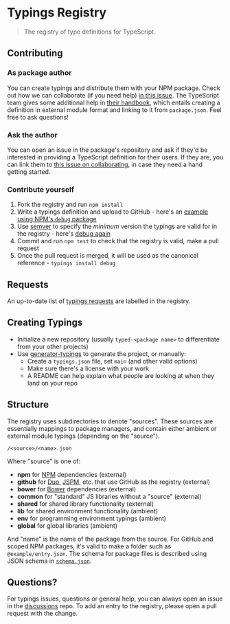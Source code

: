 # Typings Registry

> The registry of type definitions for TypeScript.

## Contributing

### As package author

You can create typings and distribute them with your NPM package. Check out how we can collaborate (if you need help) [in this issue](https://github.com/typings/typings/issues/322). The TypeScript team gives some additional help in [their handbook](https://www.typescriptlang.org/docs/handbook/typings-for-npm-packages.html), which entails creating a definition in external module format and linking to it from `package.json`. Feel free to ask questions!

### Ask the author

You can open an issue in the package's repository and ask if they'd be interested in providing a TypeScript definition for their users. If they are, you can link them to [this issue on collaborating](https://github.com/typings/typings/issues/322), in case they need a hand getting started.

### Contribute yourself

1. Fork the registry and run `npm install`
2. Write a typings definition and upload to GitHub - here's an [example using NPM's `debug` package](https://github.com/typings/typed-debug/blob/master/typings.json)
3. Use [semver](http://semver.org/) to specify the _minimum_ version the typings are valid for in the registry - here's [debug again](https://github.com/typings/registry/blob/master/npm/debug.json)
4. Commit and run `npm test` to check that the registry is valid, make a pull request
5. Once the pull request is merged, it will be used as the canonical reference - `typings install debug`

## Requests

An up-to-date list of [typings requests](https://github.com/typings/registry/labels/typings%20request) are labelled in the registry.

## Creating Typings

* Initialize a new repository (usually `typed-<package name>` to differentiate from your other projects)
* Use [generator-typings](https://github.com/typings/generator-typings) to generate the project, or manually:
  * Create a `typings.json` file, set `main` (and other valid options)
  * Make sure there's a license with your work
  * A README can help explain what people are looking at when they land on your repo

## Structure

The registry uses subdirectories to denote "sources". These sources are essentially mappings to package managers, and contain either ambient or external module typings (depending on the "source").

```
/<source>/<name>.json
```

Where "source" is one of:

* **npm** for [NPM](https://www.npmjs.com/) dependencies (external)
* **github** for [Duo](http://duojs.org/), [JSPM](http://jspm.io/), etc. that use GitHub as the registry (external)
* **bower** for [Bower](http://bower.io/) dependencies (external)
* **common** for "standard" JS libraries without a "source" (external)
* **shared** for shared library functionality (external)
* **lib** for shared environment functionality (ambient)
* **env** for programming environment typings (ambient)
* **global** for global libraries (ambient)

And "name" is the name of the package from the source. For GitHub and scoped NPM packages, it's valid to make a folder such as `@example/entry.json`. The schema for package files is described using JSON schema in [`schema.json`](schema.json).

## Questions?

For typings issues, questions or general help, you can always open an issue in the [discussions](https://github.com/typings/discussions) repo. To add an entry to the registry, please open a pull request with the change.
